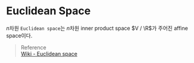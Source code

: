 # Euclidean Space
$n$차원 `Euclidean space`는 $n$차원 inner product space $V / \R$가 주어진 affine space이다.

> Reference  
> [Wiki - Euclidean space](https://en.wikipedia.org/wiki/Euclidean_space)

